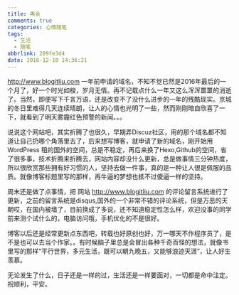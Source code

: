 ```yaml
---
title: 再会
comments: true
categories: 心情随笔
tags:
  - 生活
  - 随笔
abbrlink: 209fe3d4
date: 2016-12-10 14:36:21
---
```




http://www.blogitliu.com  一年前申请的域名，不知不觉已然是2016年最后的一个月了，好一个时光如梭，岁月无情。再不记载点什么一年又这么浑浑噩噩的消逝了。当然，即便写下千言万语，还是改变不了没什么进步的一年的残酷现实。京城的冬日里难得几天连续晴朗，让人的心情也光明了一些，然而刚刚暗自欣喜了一下，就看到了明天雾霾红色预警的新闻。。。

  说说这个网站吧，其实折腾了也很久，早期弄Discuz社区，用的那个域名都不知道让自己扔哪个角落里去了，后来想写博客，就申请了新的域名，刚开始用WordPress  租的国外的空间，总是不稳定，再后来换了Hexo,Github的空间，省了很多事，技术折腾来折腾去，网站内容却没什么更新，总是做事情三分钟热度，所以很欣赏那些拥有好习惯的人，坚持去做一件事，真的是一种让人很是佩服的品质。就像博客标题里写的那样，再牛逼的梦想也抵不过傻逼一样的坚持。

  周末还是做了点事情，把 网站 http://www.blogitliu.com  的评论留言系统进行了更新，之前的留言系统是disqus,国外的一个非常不错的评论系统，但是万恶的天朝哎，在国内被墙了，目前换成了多说，还不知道稳定性怎么样，欢迎没事的同学前来测个试什么的，电脑访问哦，手机优化的不是很好。

  博客以后还是经常更新点东西吧，转载也好原创也好，万一哪天不作程序员了，是不是也可以去当个作家。。有时候脑子里总是会冒出各种千奇百怪的想法，就像书里写的那样“平行世界，多元生活，既可以朝九晚五，又能够浪迹天涯”，让人好生羡慕。

  无论发生了什么，日子还是一样的过，生活还是一样要面对，一切都是命中注定。祝顺利，平安。


